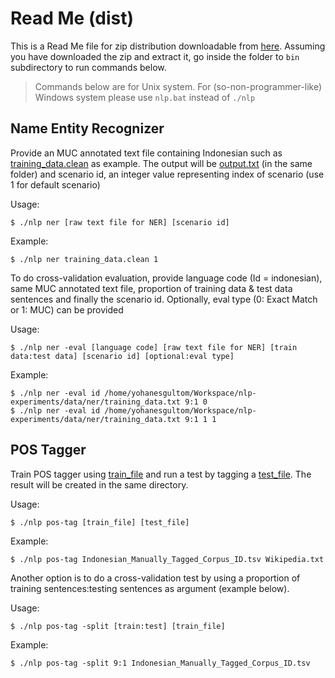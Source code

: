# Read Me (dist)

This is a Read Me file for zip distribution downloadable from [here](https://github.com/yohanesgultom/nlp-experiments/blob/master/java/nlp/dist/yohanes.nlp-dist.zip). Assuming you have downloaded the zip and extract it, go inside the folder to `bin` subdirectory to run commands below.

> Commands below are for Unix system. For (so-non-programmer-like) Windows system please use `nlp.bat` instead of `./nlp`

## Name Entity Recognizer

Provide an MUC annotated text file containing Indonesian such as [training_data.clean](https://github.com/yohanesgultom/nlp-experiments/blob/master/data/ner/training_data.clean) as example. The output will be [output.txt](https://github.com/yohanesgultom/nlp-experiments/blob/master/data/ner/output.txt) (in the same folder) and scenario id, an integer value representing index of scenario (use 1 for default scenario)

Usage:
```
$ ./nlp ner [raw text file for NER] [scenario id]
```

Example:
```
$ ./nlp ner training_data.clean 1
```

To do cross-validation evaluation, provide language code (Id = indonesian), same MUC annotated text file, proportion of training data & test data sentences and finally the scenario id. Optionally, eval type (0: Exact Match or 1: MUC) can be provided

Usage:
```
$ ./nlp ner -eval [language code] [raw text file for NER] [train data:test data] [scenario id] [optional:eval type]
```

Example:
```
$ ./nlp ner -eval id /home/yohanesgultom/Workspace/nlp-experiments/data/ner/training_data.txt 9:1 0
$ ./nlp ner -eval id /home/yohanesgultom/Workspace/nlp-experiments/data/ner/training_data.txt 9:1 1 1
```

## POS Tagger

Train POS tagger using [train_file](https://github.com/yohanesgultom/nlp-experiments/blob/master/data/pos-tagging/Indonesian_Manually_Tagged_Corpus_ID.tsv) and run a test by tagging a [test_file](https://github.com/yohanesgultom/nlp-experiments/blob/master/data/pos-tagging/Wikipedia.txt). The result will be created in the same directory.

Usage:
```
$ ./nlp pos-tag [train_file] [test_file]
```

Example:
```
$ ./nlp pos-tag Indonesian_Manually_Tagged_Corpus_ID.tsv Wikipedia.txt
```

Another option is to do a cross-validation test by using a proportion of training sentences:testing sentences as argument (example below).

Usage:
```
$ ./nlp pos-tag -split [train:test] [train_file]
```

Example:
```
$ ./nlp pos-tag -split 9:1 Indonesian_Manually_Tagged_Corpus_ID.tsv
```
